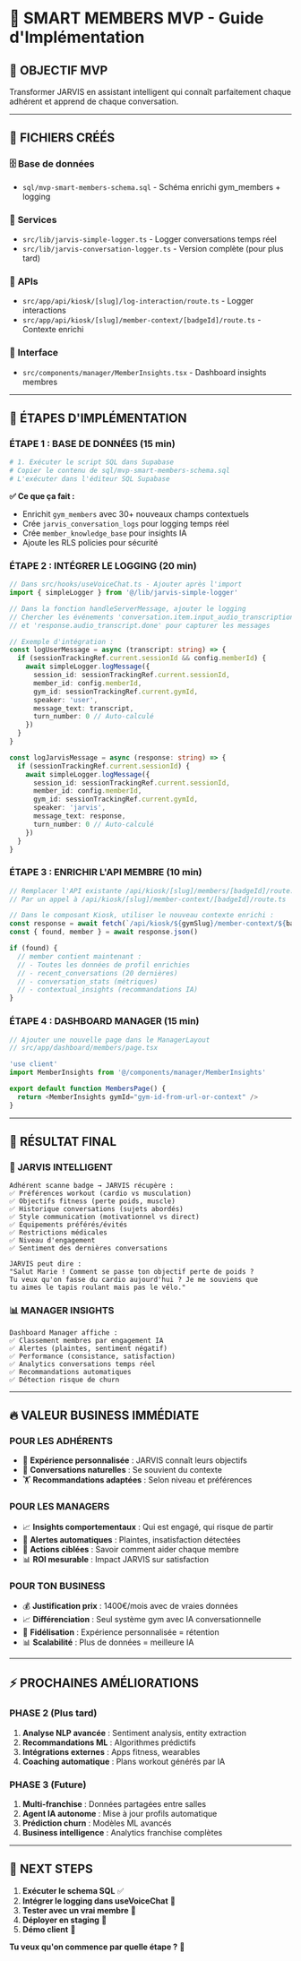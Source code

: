 # 🧠 SMART MEMBERS MVP - Guide d'Implémentation

## 🎯 **OBJECTIF MVP**
Transformer JARVIS en assistant intelligent qui connaît parfaitement chaque adhérent et apprend de chaque conversation.

---

## 📁 **FICHIERS CRÉÉS**

### 🗄️ **Base de données**
- `sql/mvp-smart-members-schema.sql` - Schéma enrichi gym_members + logging

### 🔧 **Services**
- `src/lib/jarvis-simple-logger.ts` - Logger conversations temps réel
- `src/lib/jarvis-conversation-logger.ts` - Version complète (pour plus tard)

### 🚀 **APIs**
- `src/app/api/kiosk/[slug]/log-interaction/route.ts` - Logger interactions
- `src/app/api/kiosk/[slug]/member-context/[badgeId]/route.ts` - Contexte enrichi

### 🎨 **Interface**
- `src/components/manager/MemberInsights.tsx` - Dashboard insights membres

---

## 🚀 **ÉTAPES D'IMPLÉMENTATION**

### **ÉTAPE 1 : BASE DE DONNÉES** (15 min)

```bash
# 1. Exécuter le script SQL dans Supabase
# Copier le contenu de sql/mvp-smart-members-schema.sql
# L'exécuter dans l'éditeur SQL Supabase
```

**✅ Ce que ça fait :**
- Enrichit `gym_members` avec 30+ nouveaux champs contextuels
- Crée `jarvis_conversation_logs` pour logging temps réel
- Crée `member_knowledge_base` pour insights IA
- Ajoute les RLS policies pour sécurité

### **ÉTAPE 2 : INTÉGRER LE LOGGING** (20 min)

```typescript
// Dans src/hooks/useVoiceChat.ts - Ajouter après l'import
import { simpleLogger } from '@/lib/jarvis-simple-logger'

// Dans la fonction handleServerMessage, ajouter le logging
// Chercher les événements 'conversation.item.input_audio_transcription.completed'
// et 'response.audio_transcript.done' pour capturer les messages

// Exemple d'intégration :
const logUserMessage = async (transcript: string) => {
  if (sessionTrackingRef.current.sessionId && config.memberId) {
    await simpleLogger.logMessage({
      session_id: sessionTrackingRef.current.sessionId,
      member_id: config.memberId,
      gym_id: sessionTrackingRef.current.gymId,
      speaker: 'user',
      message_text: transcript,
      turn_number: 0 // Auto-calculé
    })
  }
}

const logJarvisMessage = async (response: string) => {
  if (sessionTrackingRef.current.sessionId) {
    await simpleLogger.logMessage({
      session_id: sessionTrackingRef.current.sessionId,
      member_id: config.memberId,
      gym_id: sessionTrackingRef.current.gymId,
      speaker: 'jarvis',
      message_text: response,
      turn_number: 0 // Auto-calculé
    })
  }
}
```

### **ÉTAPE 3 : ENRICHIR L'API MEMBRE** (10 min)

```typescript
// Remplacer l'API existante /api/kiosk/[slug]/members/[badgeId]/route.ts
// Par un appel à /api/kiosk/[slug]/member-context/[badgeId]/route.ts

// Dans le composant Kiosk, utiliser le nouveau contexte enrichi :
const response = await fetch(`/api/kiosk/${gymSlug}/member-context/${badgeId}`)
const { found, member } = await response.json()

if (found) {
  // member contient maintenant :
  // - Toutes les données de profil enrichies
  // - recent_conversations (20 dernières)
  // - conversation_stats (métriques)
  // - contextual_insights (recommandations IA)
}
```

### **ÉTAPE 4 : DASHBOARD MANAGER** (15 min)

```typescript
// Ajouter une nouvelle page dans le ManagerLayout
// src/app/dashboard/members/page.tsx

'use client'
import MemberInsights from '@/components/manager/MemberInsights'

export default function MembersPage() {
  return <MemberInsights gymId="gym-id-from-url-or-context" />
}
```

---

## 🎪 **RÉSULTAT FINAL**

### **🧠 JARVIS INTELLIGENT**
```
Adhérent scanne badge → JARVIS récupère :
✅ Préférences workout (cardio vs musculation)
✅ Objectifs fitness (perte poids, muscle)
✅ Historique conversations (sujets abordés)
✅ Style communication (motivationnel vs direct)
✅ Équipements préférés/évités
✅ Restrictions médicales
✅ Niveau d'engagement
✅ Sentiment des dernières conversations

JARVIS peut dire :
"Salut Marie ! Comment se passe ton objectif perte de poids ? 
Tu veux qu'on fasse du cardio aujourd'hui ? Je me souviens que 
tu aimes le tapis roulant mais pas le vélo."
```

### **📊 MANAGER INSIGHTS**
```
Dashboard Manager affiche :
✅ Classement membres par engagement IA
✅ Alertes (plaintes, sentiment négatif)
✅ Performance (consistance, satisfaction)
✅ Analytics conversations temps réel
✅ Recommandations automatiques
✅ Détection risque de churn
```

---

## 🔥 **VALEUR BUSINESS IMMÉDIATE**

### **POUR LES ADHÉRENTS**
- 🎯 **Expérience personnalisée** : JARVIS connaît leurs objectifs
- 💬 **Conversations naturelles** : Se souvient du contexte
- 🏋️ **Recommandations adaptées** : Selon niveau et préférences

### **POUR LES MANAGERS**
- 📈 **Insights comportementaux** : Qui est engagé, qui risque de partir
- 🚨 **Alertes automatiques** : Plaintes, insatisfaction détectées
- 🎯 **Actions ciblées** : Savoir comment aider chaque membre
- 📊 **ROI mesurable** : Impact JARVIS sur satisfaction

### **POUR TON BUSINESS**
- 💰 **Justification prix** : 1400€/mois avec de vraies données
- 📈 **Différenciation** : Seul système gym avec IA conversationnelle
- 🔄 **Fidélisation** : Expérience personnalisée = rétention
- 📊 **Scalabilité** : Plus de données = meilleure IA

---

## ⚡ **PROCHAINES AMÉLIORATIONS**

### **PHASE 2** (Plus tard)
1. **Analyse NLP avancée** : Sentiment analysis, entity extraction
2. **Recommandations ML** : Algorithmes prédictifs
3. **Intégrations externes** : Apps fitness, wearables
4. **Coaching automatique** : Plans workout générés par IA

### **PHASE 3** (Future)
1. **Multi-franchise** : Données partagées entre salles
2. **Agent IA autonome** : Mise à jour profils automatique
3. **Prédiction churn** : Modèles ML avancés
4. **Business intelligence** : Analytics franchise complètes

---

## 🎯 **NEXT STEPS**

1. **Exécuter le schema SQL** ✅
2. **Intégrer le logging dans useVoiceChat** 🔄
3. **Tester avec un vrai membre** 🧪
4. **Déployer en staging** 🚀
5. **Démo client** 🎪

**Tu veux qu'on commence par quelle étape ?** 🤔

